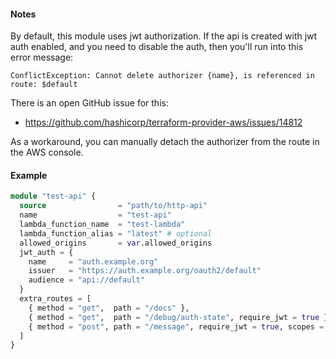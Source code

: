 #### Notes
By default, this module uses jwt authorization. If the api is created with jwt auth enabled, and you need to disable the
auth, then you'll run into this error message:

`ConflictException: Cannot delete authorizer {name}, is referenced in route: $default`

There is an open GitHub issue for this:
- https://github.com/hashicorp/terraform-provider-aws/issues/14812

As a workaround, you can manually detach the authorizer from the route in the AWS console.

#### Example
```terraform
module "test-api" {
  source                = "path/to/http-api"
  name                  = "test-api"
  lambda_function_name  = "test-lambda"
  lambda_function_alias = "latest" # optional
  allowed_origins       = var.allowed_origins
  jwt_auth = {
    name     = "auth.example.org"
    issuer   = "https://auth.example.org/oauth2/default"
    audience = "api://default"
  }
  extra_routes = [
    { method = "get",  path = "/docs" },
    { method = "get",  path = "/debug/auth-state", require_jwt = true },
    { method = "post", path = "/message", require_jwt = true, scopes = ["message:write"] }
  ]
}
```
